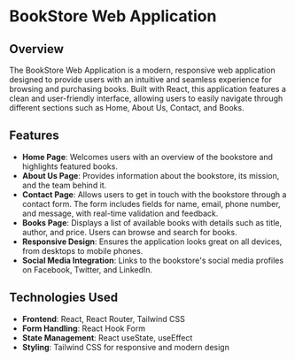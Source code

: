 # BookStore Web Application

## Overview

The BookStore Web Application is a modern, responsive web application designed to provide users with an intuitive and seamless experience for browsing and purchasing books. Built with React, this application features a clean and user-friendly interface, allowing users to easily navigate through different sections such as Home, About Us, Contact, and Books.

## Features

- **Home Page**: Welcomes users with an overview of the bookstore and highlights featured books.
- **About Us Page**: Provides information about the bookstore, its mission, and the team behind it.
- **Contact Page**: Allows users to get in touch with the bookstore through a contact form. The form includes fields for name, email, phone number, and message, with real-time validation and feedback.
- **Books Page**: Displays a list of available books with details such as title, author, and price. Users can browse and search for books.
- **Responsive Design**: Ensures the application looks great on all devices, from desktops to mobile phones.
- **Social Media Integration**: Links to the bookstore's social media profiles on Facebook, Twitter, and LinkedIn.

## Technologies Used

- **Frontend**: React, React Router, Tailwind CSS
- **Form Handling**: React Hook Form
- **State Management**: React useState, useEffect
- **Styling**: Tailwind CSS for responsive and modern design
